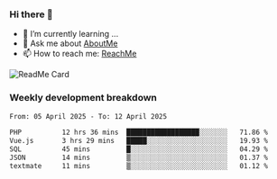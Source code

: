### Hi there 👋

- 🌱 I’m currently learning ...
- 💬 Ask me about [AboutMe](https://www.itzcy.com/about)
- 📫 How to reach me: [ReachMe](https://www.itzcy.com/about)

![ReadMe Card](https://github-readme-stats-ten-gilt.vercel.app/api?username=SuperChenYun&show_icons=true&title_color=fff&icon_color=79ff97&text_color=9f9f9f&bg_color=151515&hide_border=true)

### Weekly development breakdown
<!--START_SECTION:waka-->

```txt
From: 05 April 2025 - To: 12 April 2025

PHP          12 hrs 36 mins  ██████████████████░░░░░░░   71.86 %
Vue.js       3 hrs 29 mins   █████░░░░░░░░░░░░░░░░░░░░   19.93 %
SQL          45 mins         █░░░░░░░░░░░░░░░░░░░░░░░░   04.29 %
JSON         14 mins         ▒░░░░░░░░░░░░░░░░░░░░░░░░   01.37 %
textmate     11 mins         ▒░░░░░░░░░░░░░░░░░░░░░░░░   01.12 %
```

<!--END_SECTION:waka-->
